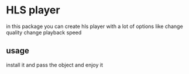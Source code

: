 # HLS player

in this package you can create hls player with a lot of options like change quality
change playback speed

## usage

install it and pass the object and enjoy it
